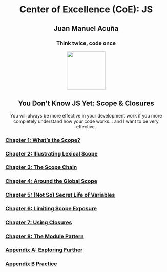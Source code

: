 <h1 align='center'>Center of Excellence (CoE): JS</h1>
<h2 align='center'>Juan Manuel Acuña</h2>
<h3 align='center'>Think twice, code once</h3>

<p align="center">
  <img src="https://upload.wikimedia.org/wikipedia/commons/thumb/9/99/Unofficial_JavaScript_logo_2.svg/2048px-Unofficial_JavaScript_logo_2.svg.png" width="120" />
</p>

<h2 align='center'>You Don't Know JS Yet: Scope & Closures</h2>

<p align="center">
You will always be more effective in your development work if you more completely understand how your code works... and I want to be very effective.
</p>

### [Chapter 1: What’s the Scope?](https://github.com/Unosquare-CoE-JavaScript/juan-manuel-acuna/tree/training/YDNJSY_Scopes_and_Closures/chapter_1.md)

### [Chapter 2: Illustrating Lexical Scope](https://github.com/Unosquare-CoE-JavaScript/juan-manuel-acuna/tree/training/YDNJSY_Scopes_and_Closures/chapter_2.md)

### [Chapter 3: The Scope Chain](https://github.com/Unosquare-CoE-JavaScript/juan-manuel-acuna/tree/training/YDNJSY_Scopes_and_Closures/chapter_3.md)

### [Chapter 4: Around the Global Scope](https://github.com/Unosquare-CoE-JavaScript/juan-manuel-acuna/tree/training/YDNJSY_Scopes_and_Closures/chapter_4.md)

### [Chapter 5: (Not So) Secret Life of Variables](https://github.com/Unosquare-CoE-JavaScript/juan-manuel-acuna/tree/training/YDNJSY_Scopes_and_Closures/chapter_5.md)

### [Chapter 6: Limiting Scope Exposure](https://github.com/Unosquare-CoE-JavaScript/juan-manuel-acuna/tree/training/YDNJSY_Scopes_and_Closures/chapter_6.md)

### [Chapter 7: Using Closures](https://github.com/Unosquare-CoE-JavaScript/juan-manuel-acuna/tree/training/YDNJSY_Scopes_and_Closures/chapter_7.md)

### [Chapter 8: The Module Pattern](https://github.com/Unosquare-CoE-JavaScript/juan-manuel-acuna/tree/training/YDNJSY_Scopes_and_Closures/chapter_8.md)

### [Appendix A: Exploring Further](https://github.com/Unosquare-CoE-JavaScript/juan-manuel-acuna/tree/training/YDNJSY_Scopes_and_Closures/appendix_a.md)

### [Appendix B Practice](https://github.com/Unosquare-CoE-JavaScript/juan-manuel-acuna/tree/training/YDNJSY_Scopes_and_Closures/appendix_b.md)
